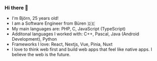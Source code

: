 ### Hi there 👋
- I'm Björn, 25 years old!
- I am a Software Engineer from Büren 🇩🇪
- My main languages are: PHP, C, JavaScript (TypeScript)
- Additonal languages I worked with: C++, Pascal, Java (Android Development), Python
- Frameworks I love: React, Nextjs, Vue, Pinia, Nuxt
- I love to think web first and build web apps that feel like native apps. I believe the web is the future.

<!--
**bjoern247/bjoern247** is a ✨ _special_ ✨ repository because its `README.md` (this file) appears on your GitHub profile.

Here are some ideas to get you started:

- 🔭 I’m currently working on ...
- 🌱 I’m currently learning ...
- 👯 I’m looking to collaborate on ...
- 🤔 I’m looking for help with ...
- 💬 Ask me about ...
- 📫 How to reach me: ...
- 😄 Pronouns: ...
- ⚡ Fun fact: ...
-->
